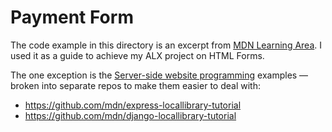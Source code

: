 # Payment Form

The code example in this directory is an excerpt from [MDN Learning Area](https://developer.mozilla.org/en-US/Learn). I used it as a guide to achieve my ALX project on HTML Forms.

The one exception is the [Server-side website programming](https://developer.mozilla.org/en-US/docs/Learn/Server-side) examples — broken into separate repos to make them easier to deal with:

* https://github.com/mdn/express-locallibrary-tutorial
* https://github.com/mdn/django-locallibrary-tutorial